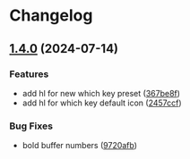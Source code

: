 # Changelog

## [1.4.0](https://github.com/sho-87/kanagawa-paper.nvim/compare/v1.3.1...v1.4.0) (2024-07-14)


### Features

* add hl for new which key preset ([367be8f](https://github.com/sho-87/kanagawa-paper.nvim/commit/367be8f2d08ee00c5603cdc3f6e24beb2999bd85))
* add hl for which key default icon ([2457ccf](https://github.com/sho-87/kanagawa-paper.nvim/commit/2457ccfa4671a8a5c9136a62f8ec4206248c05d5))


### Bug Fixes

* bold buffer numbers ([9720afb](https://github.com/sho-87/kanagawa-paper.nvim/commit/9720afbf6ca60c65051d0fc81ee974b86096c1be))
